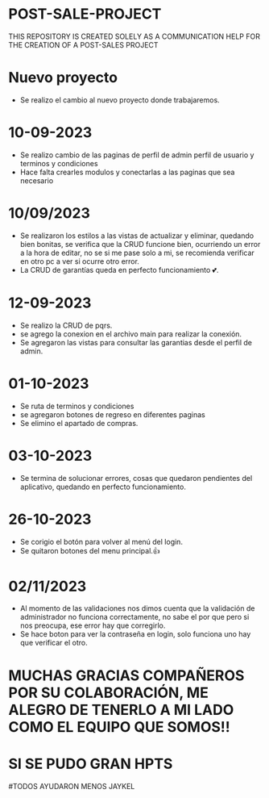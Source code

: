 # POST-SALE-PROJECT
THIS REPOSITORY IS CREATED SOLELY AS A COMMUNICATION HELP FOR THE CREATION OF A POST-SALES PROJECT

# Nuevo proyecto
* Se realizo el cambio al nuevo proyecto donde trabajaremos.

# 10-09-2023
* Se realizo cambio de las paginas de perfil de admin perfil de usuario y terminos y condiciones
* Hace falta crearles modulos y conectarlas a las paginas que sea necesario
# 10/09/2023
* Se realizaron los estilos a las vistas de actualizar y eliminar, quedando bien bonitas, se verifica que la CRUD funcione bien, ocurriendo un error a la hora de editar, no se si me pase solo a mi, se recomienda verificar en otro pc a ver si ocurre otro error.
* La CRUD de garantías queda en perfecto funcionamiento 💕.

# 12-09-2023
* Se realizo la CRUD de pqrs.
* se agrego la conexion en el archivo main para realizar la conexión.
* Se agregaron las vistas para consultar las garantias desde el perfil de admin.

# 01-10-2023
* Se ruta de terminos y condiciones
* se agregaron botones de regreso en diferentes paginas
* Se elimino el apartado de compras.
  
# 03-10-2023
* Se termina de solucionar errores, cosas que quedaron pendientes del aplicativo, quedando en perfecto funcionamiento.

# 26-10-2023
* Se corigio el botón para volver al menú del login.
* Se quitaron botones del menu principal.👍

# 02/11/2023
* Al momento de las validaciones nos dimos cuenta que la validación de administrador no funciona correctamente, no sabe el por que pero si nos preocupa, ese error hay que corregirlo.
* Se hace boton para ver la contraseña en login, solo funciona uno hay que verificar el otro.
  
# MUCHAS GRACIAS COMPAÑEROS POR SU COLABORACIÓN, ME ALEGRO DE TENERLO A MI LADO COMO EL EQUIPO QUE SOMOS!!

# SI SE PUDO GRAN HPTS

#TODOS AYUDARON MENOS JAYKEL
